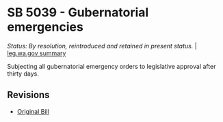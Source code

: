 # SB 5039 - Gubernatorial emergencies
*Status: By resolution, reintroduced and retained in present status.* | [leg.wa.gov summary](https://app.leg.wa.gov/billsummary?BillNumber=5039&Year=2021)

Subjecting all gubernatorial emergency orders to legislative approval after thirty days.

## Revisions
* [Original Bill](1/)